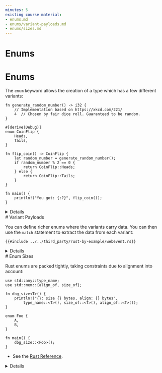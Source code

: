 ```yaml
---
minutes: 5
existing course material:
- enums.md
- enums/variant-payloads.md
- enums/sizes.md
---
```


<!-- NOTES:
Including enums with payloads
-->
# Enums

# Enums

The `enum` keyword allows the creation of a type which has a few
different variants:

```rust,editable
fn generate_random_number() -> i32 {
    // Implementation based on https://xkcd.com/221/
    4  // Chosen by fair dice roll. Guaranteed to be random.
}

#[derive(Debug)]
enum CoinFlip {
    Heads,
    Tails,
}

fn flip_coin() -> CoinFlip {
    let random_number = generate_random_number();
    if random_number % 2 == 0 {
        return CoinFlip::Heads;
    } else {
        return CoinFlip::Tails;
    }
}

fn main() {
    println!("You got: {:?}", flip_coin());
}
```

<details>

Key Points:

* Enumerations allow you to collect a set of values under one type
* This page offers an enum type `CoinFlip` with two variants `Heads` and `Tails`. You might note the namespace when using variants.
* This might be a good time to compare Structs and Enums:
  * In both, you can have a simple version without fields (unit struct) or one with different types of fields (variant payloads).
  * In both, associated functions are defined within an `impl` block.
  * You could even implement the different variants of an enum with separate structs but then they wouldn’t be the same type as they would if they were all defined in an enum.
</details>
# Variant Payloads

You can define richer enums where the variants carry data. You can then use the
`match` statement to extract the data from each variant:

```rust,editable
{{#include ../../third_party/rust-by-example/webevent.rs}}
```

<details>

* The values in the enum variants can only be accessed after being pattern matched. The pattern binds references to the fields in the "match arm" after the `=>`.
  * The expression is matched against the patterns from top to bottom. There is no fall-through like in C or C++.
  * The match expression has a value. The value is the last expression in the match arm which was executed.
  * Starting from the top we look for what pattern matches the value then run the code following the arrow. Once we find a match, we stop.
* Demonstrate what happens when the search is inexhaustive. Note the advantage the Rust compiler provides by confirming when all cases are handled.
* `match` inspects a hidden discriminant field in the `enum`.
* It is possible to retrieve the discriminant by calling `std::mem::discriminant()`
  * This is useful, for example, if implementing `PartialEq` for structs where comparing field values doesn't affect equality.
* `WebEvent::Click { ... }` is not exactly the same as `WebEvent::Click(Click)` with a top level `struct Click { ... }`. The inlined version cannot implement traits, for example.

</details>
# Enum Sizes

Rust enums are packed tightly, taking constraints due to alignment into account:

```rust,editable
use std::any::type_name;
use std::mem::{align_of, size_of};

fn dbg_size<T>() {
    println!("{}: size {} bytes, align: {} bytes",
        type_name::<T>(), size_of::<T>(), align_of::<T>());
}

enum Foo {
    A,
    B,
}

fn main() {
    dbg_size::<Foo>();
}
```

* See the [Rust Reference](https://doc.rust-lang.org/reference/type-layout.html).

<details>

Key Points:

 * Internally Rust is using a field (discriminant) to keep track of the enum variant.

 * You can control the discriminant if needed (e.g., for compatibility with C):

     <!-- mdbook-xgettext: skip -->
     ```rust,editable
     #[repr(u32)]
     enum Bar {
         A,  // 0
         B = 10000,
         C,  // 10001
     }

     fn main() {
         println!("A: {}", Bar::A as u32);
         println!("B: {}", Bar::B as u32);
         println!("C: {}", Bar::C as u32);
     }
     ```

    Without `repr`, the discriminant type takes 2 bytes, because 10001 fits 2
    bytes.


 * Try out other types such as

     * `dbg_size!(bool)`: size 1 bytes, align: 1 bytes,
     * `dbg_size!(Option<bool>)`: size 1 bytes, align: 1 bytes (niche optimization, see below),
     * `dbg_size!(&i32)`: size 8 bytes, align: 8 bytes (on a 64-bit machine),
     * `dbg_size!(Option<&i32>)`: size 8 bytes, align: 8 bytes (null pointer optimization, see below).

## More to Explore

Rust has several optimizations it can employ to make enums take up less space.

 * Niche optimization: Rust will merge unused bit patterns for the enum
   discriminant.

 * Null pointer optimization: For [some
   types](https://doc.rust-lang.org/std/option/#representation), Rust guarantees
   that `size_of::<T>()` equals `size_of::<Option<T>>()`.

     Example code if you want to show how the bitwise representation *may* look like in practice.
     It's important to note that the compiler provides no guarantees regarding this representation, therefore this is totally unsafe.

     <!-- mdbook-xgettext: skip -->
     ```rust,editable
     use std::mem::transmute;

     macro_rules! dbg_bits {
         ($e:expr, $bit_type:ty) => {
             println!("- {}: {:#x}", stringify!($e), transmute::<_, $bit_type>($e));
         };
     }

     fn main() {
         unsafe {
             println!("bool:");
             dbg_bits!(false, u8);
             dbg_bits!(true, u8);

             println!("Option<bool>:");
             dbg_bits!(None::<bool>, u8);
             dbg_bits!(Some(false), u8);
             dbg_bits!(Some(true), u8);

             println!("Option<Option<bool>>:");
             dbg_bits!(Some(Some(false)), u8);
             dbg_bits!(Some(Some(true)), u8);
             dbg_bits!(Some(None::<bool>), u8);
             dbg_bits!(None::<Option<bool>>, u8);

             println!("Option<&i32>:");
             dbg_bits!(None::<&i32>, usize);
             dbg_bits!(Some(&0i32), usize);
         }
     }
     ```

     More complex example if you want to discuss what happens when we chain more than 256 `Option`s together.

     <!-- mdbook-xgettext: skip -->
     ```rust,editable
     #![recursion_limit = "1000"]

     use std::mem::transmute;

     macro_rules! dbg_bits {
         ($e:expr, $bit_type:ty) => {
             println!("- {}: {:#x}", stringify!($e), transmute::<_, $bit_type>($e));
         };
     }

     // Macro to wrap a value in 2^n Some() where n is the number of "@" signs.
     // Increasing the recursion limit is required to evaluate this macro.
     macro_rules! many_options {
         ($value:expr) => { Some($value) };
         ($value:expr, @) => {
             Some(Some($value))
         };
         ($value:expr, @ $($more:tt)+) => {
             many_options!(many_options!($value, $($more)+), $($more)+)
         };
     }

     fn main() {
         // TOTALLY UNSAFE. Rust provides no guarantees about the bitwise
         // representation of types.
         unsafe {
             assert_eq!(many_options!(false), Some(false));
             assert_eq!(many_options!(false, @), Some(Some(false)));
             assert_eq!(many_options!(false, @@), Some(Some(Some(Some(false)))));

             println!("Bitwise representation of a chain of 128 Option's.");
             dbg_bits!(many_options!(false, @@@@@@@), u8);
             dbg_bits!(many_options!(true, @@@@@@@), u8);

             println!("Bitwise representation of a chain of 256 Option's.");
             dbg_bits!(many_options!(false, @@@@@@@@), u16);
             dbg_bits!(many_options!(true, @@@@@@@@), u16);

             println!("Bitwise representation of a chain of 257 Option's.");
             dbg_bits!(many_options!(Some(false), @@@@@@@@), u16);
             dbg_bits!(many_options!(Some(true), @@@@@@@@), u16);
             dbg_bits!(many_options!(None::<bool>, @@@@@@@@), u16);
         }
     }
     ```

</details>
